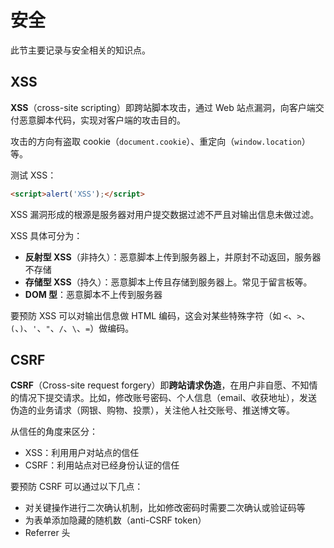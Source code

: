 # 安全

此节主要记录与安全相关的知识点。

## XSS

**XSS**（cross-site scripting）即跨站脚本攻击，通过 Web 站点漏洞，向客户端交付恶意脚本代码，实现对客户端的攻击目的。

攻击的方向有盗取 cookie（`document.cookie`）、重定向（`window.location`）等。

测试 XSS：

```html
<script>alert('XSS');</script>
```

XSS 漏洞形成的根源是服务器对用户提交数据过滤不严且对输出信息未做过滤。

XSS 具体可分为：

- **反射型 XSS**（非持久）：恶意脚本上传到服务器上，并原封不动返回，服务器不存储
- **存储型 XSS**（持久）：恶意脚本上传且存储到服务器上。常见于留言板等。
- **DOM 型**：恶意脚本不上传到服务器

要预防 XSS 可以对输出信息做 HTML 编码，这会对某些特殊字符（如 `<`、`>`、`(`、`)`、`'`、`"`、`/`、`\`、`=`）做编码。

## CSRF

**CSRF**（Cross-site request forgery）即**跨站请求伪造**，在用户非自愿、不知情的情况下提交请求。比如，修改账号密码、个人信息（email、收获地址），发送伪造的业务请求（网银、购物、投票），关注他人社交账号、推送博文等。

从信任的角度来区分：

- XSS：利用用户对站点的信任
- CSRF：利用站点对已经身份认证的信任

要预防 CSRF 可以通过以下几点：

- 对关键操作进行二次确认机制，比如修改密码时需要二次确认或验证码等
- 为表单添加隐藏的随机数（anti-CSRF token）
- Referrer 头
